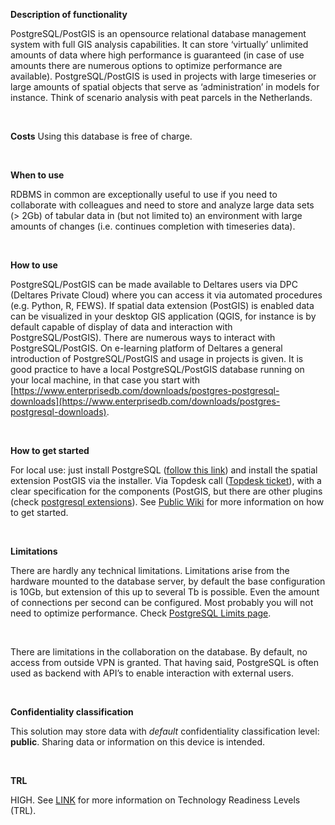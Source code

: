 **Description of functionality**

PostgreSQL/PostGIS is an opensource relational database management system with full GIS analysis capabilities. It can store ‘virtually’ unlimited amounts of data where high performance is guaranteed (in case of use amounts there are numerous options to optimize performance are available). PostgreSQL/PostGIS is used in projects with large timeseries or large amounts of spatial objects that serve as ‘administration’ in models for instance. Think of scenario analysis with peat parcels in the Netherlands.

&nbsp;

**Costs**
Using this database is free of charge.

&nbsp;

**When to use**

RDBMS in common are exceptionally useful to use if you need to collaborate with colleagues and need to store and analyze large data sets (> 2Gb) of tabular data in (but not limited to) an environment with large amounts of changes (i.e. continues completion with timeseries data).

&nbsp;

**How to use**

PostgreSQL/PostGIS can be made available to Deltares users via DPC (Deltares Private Cloud) where you can access it via automated procedures (e.g. Python, R, FEWS). If spatial data extension (PostGIS) is enabled data can be visualized in your desktop GIS application (QGIS, for instance is by default capable of display of data and interaction with PostgreSQL/PostGIS). There are numerous ways to interact with PostgreSQL/PostGIS. On e-learning platform of Deltares a general introduction of PostgreSQL/PostGIS and usage in projects is given.
It is good practice to have a local PostgreSQL/PostGIS database running on your local machine, in that case you start with [https://www.enterprisedb.com/downloads/postgres-postgresql-downloads](https://www.enterprisedb.com/downloads/postgres-postgresql-downloads).

&nbsp;

**How to get started**

For local use: just install PostgreSQL ([follow this link](https://www.postgresql.org/download/)) and install the spatial extension PostGIS via the installer.
Via Topdesk call ([Topdesk ticket](https://deltares.topdesk.net/tas/public/ssp/content/serviceflow?unid=4841224e52364d35bf46f38864b5308e&openedFromService=true)), with a clear specification for the components (PostGIS, but there are other plugins (check [postgresql extensions](https://www.postgresql.org/download/products/6-postgresql-extensions/)).
See [Public Wiki](https://publicwiki.deltares.nl/pages/viewpage.action?pageId=299926547) for more information on how to get started.

&nbsp;

**Limitations**

There are hardly any technical limitations. Limitations arise from the hardware mounted to the database server, by default the base configuration is 10Gb, but extension of this up to several Tb is possible. Even the amount of connections per second can be configured. Most probably you will not need to optimize performance. Check [PostgreSQL Limits page](https://www.postgresql.org/docs/current/limits.html).

&nbsp;

There are limitations in the collaboration on the database. By default, no access from outside VPN is granted. That having said, PostgreSQL is often used as backend with API’s to enable interaction with external users.

&nbsp;

**Confidentiality classification**

This solution may store data with _default_ confidentiality classification level: __public__. Sharing data or information on this device is intended.

&nbsp;

**TRL**

HIGH. See [LINK](/storagefinder/trl) for more information on Technology Readiness Levels (TRL).
